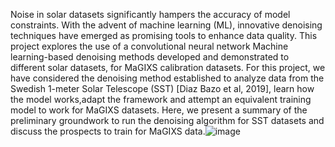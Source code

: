 Noise in solar datasets significantly hampers the accuracy of model constraints. With the advent of machine learning (ML), innovative denoising techniques have emerged as promising tools to enhance data quality. This project explores the use of a convolutional neural network Machine learning-based denoising methods developed and demonstrated  to different solar datasets, for MaGIXS calibration datasets. For this project, we have considered the denoising method established to analyze data from the Swedish 1-meter Solar Telescope (SST) [Diaz Bazo et al, 2019], learn how the model works,adapt the framework and  attempt an equivalent training  model to work for MaGIXS datasets. Here, we present a summary of the preliminary groundwork to run the denoising algorithm for SST datasets and discuss the prospects to train for MaGIXS data.![image](https://github.com/user-attachments/assets/4098f4b6-6014-472d-aacf-e83bcdb590d5)
